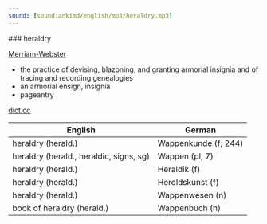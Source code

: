 ```yaml
---
sound: [sound:ankimd/english/mp3/heraldry.mp3]
---
```


\### heraldry

[Merriam-Webster](https://www.merriam-webster.com/dictionary/heraldry)

- the practice of devising, blazoning, and granting armorial insignia and of tracing and recording genealogies
- an armorial ensign, insignia
- pageantry

[dict.cc](https://www.dict.cc/heraldry)

| English        | German       |
| -------------- | ------------ |
| heraldry (herald.) | Wappenkunde (f, 244) |
| heraldry (herald., heraldic, signs, sg) | Wappen (pl, 7) |
| heraldry (herald.) | Heraldik (f) |
| heraldry (herald.) | Heroldskunst (f) |
| heraldry (herald.) | Wappenwesen (n) |
| book of heraldry (herald.) | Wappenbuch (n) |
